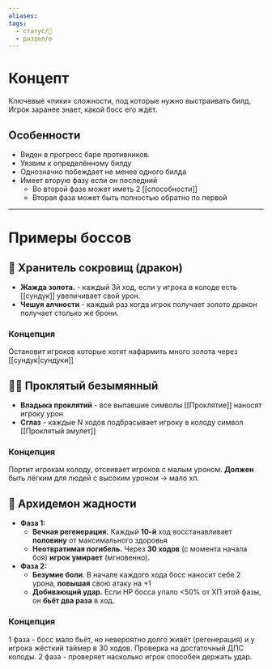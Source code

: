 ```yaml
---
aliases: 
tags:
  - статус/🌿
  - раздел/⚙
---
```

# Концепт
Ключевые «пики» сложности, под которые нужно выстраивать билд. Игрок заранее знает, какой босс его ждёт.

## Особенности
- Виден в прогресс баре противников.
- Уязвим к определённому билду
- Однозначно побеждает не менее одного билда
- Имеет вторую фазу если он последний
	- Во второй фазе может иметь 2 [[способности]]
	- Вторая фаза может быть полностью обратно по первой

___

# Примеры боссов

## 🐲 Хранитель сокровищ (дракон)
- **Жажда золота.** - каждый 3й ход, если у игрока в колоде есть [[сундук]] увеличивает свой урон.
- **Чешуя алчности** - каждый раз когда игрок получает золото дракон получает столько же брони.
### Концепция
Остановит игроков которые хотят нафармить много золота через [[сундук|сундуки]]

## 🧛‍♂️ Проклятый безымянный
- **Владыка проклятий** - все выпавшие символы [[Проклятие]] наносят игроку урон
- **Сглаз** - каждые N ходов подбрасывает игроку в колоду символ [[Проклятый амулет]] 
### Концепция
Портит игрокам колоду, отсеивает игроков с малым уроном.
**Должен** быть лёгким для людей с высоким уроном -> мало хп.

## 👿 Архидемон жадности
- **Фаза 1:**
	- **Вечная регенерация.** Каждый **10-й** ход восстанавливает **половину** от максимального здоровья
	- **Неотвратимая погибель.** Через **30 ходов** (с момента начала боя) **игрок умирает** (мгновенно).
- **Фаза 2:**
	- **Безумие боли**. В начале каждого хода босс наносит себе 2 урона, **повышая** свою атаку на +1
	- **Добивающий удар.** Если HP босса упало <50% от ХП этой фазы, он **бьёт два раза** в ход.
### Концепция
1 фаза - босс мало бьёт, но невероятно долго живёт (регенерация) и у игрока жёсткий таймер в 30 ходов. Проверка на достаточный ДПС колоды.
2 фаза - проверяет насколько игрок способен держать удар.